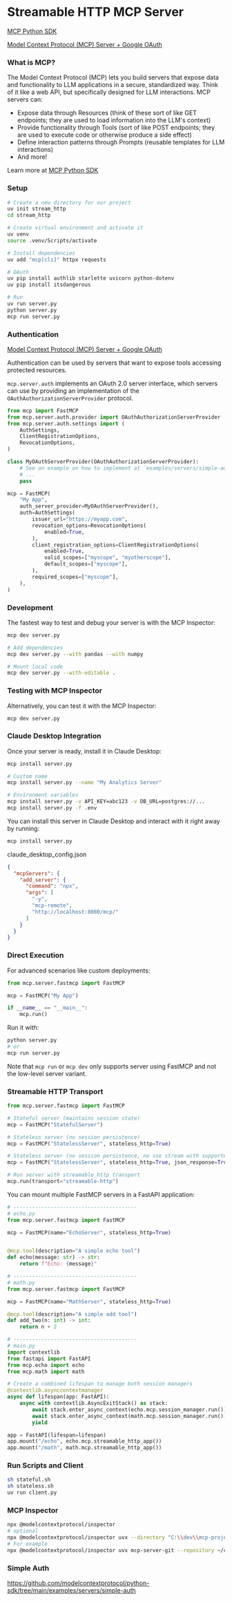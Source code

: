 # Streamable HTTP MCP Server

[MCP Python SDK](https://github.com/modelcontextprotocol/python-sdk?tab=readme-ov-file#adding-mcp-to-your-python-project)

[Model Context Protocol (MCP) Server + Google OAuth](https://github.com/cloudflare/ai/tree/main/demos/remote-mcp-google-oauth)

### What is MCP?

The Model Context Protocol (MCP) lets you build servers that expose data and functionality to LLM applications in a secure, standardized way. Think of it like a web API, but specifically designed for LLM interactions. MCP servers can:

* Expose data through Resources (think of these sort of like GET endpoints; they are used to load information into the LLM's context)
* Provide functionality through Tools (sort of like POST endpoints; they are used to execute code or otherwise produce a side effect)
* Define interaction patterns through Prompts (reusable templates for LLM interactions)
* And more!

Learn more at [MCP Python SDK](https://github.com/modelcontextprotocol/python-sdk?tab=readme-ov-file#adding-mcp-to-your-python-project)

### Setup
```sh
# Create a new directory for our project
uv init stream_http
cd stream_http

# Create virtual environment and activate it
uv venv
source .venv/Scripts/activate

# Install dependencies
uv add "mcp[cli]" httpx requests

# OAuth
uv pip install authlib starlette uvicorn python-dotenv
uv pip install itsdangerous

# Run
uv run server.py
python server.py
mcp run server.py
```

### Authentication

[Model Context Protocol (MCP) Server + Google OAuth](https://github.com/cloudflare/ai/tree/main/demos/remote-mcp-google-oauth)

Authentication can be used by servers that want to expose tools accessing protected resources.

`mcp.server.auth` implements an OAuth 2.0 server interface, which servers can use by providing an implementation of the `OAuthAuthorizationServerProvider` protocol.

```python
from mcp import FastMCP
from mcp.server.auth.provider import OAuthAuthorizationServerProvider
from mcp.server.auth.settings import (
    AuthSettings,
    ClientRegistrationOptions,
    RevocationOptions,
)

class MyOAuthServerProvider(OAuthAuthorizationServerProvider):
    # See an example on how to implement at `examples/servers/simple-auth`
    # ...
    pass

mcp = FastMCP(
    "My App",
    auth_server_provider=MyOAuthServerProvider(),
    auth=AuthSettings(
        issuer_url="https://myapp.com",
        revocation_options=RevocationOptions(
            enabled=True,
        ),
        client_registration_options=ClientRegistrationOptions(
            enabled=True,
            valid_scopes=["myscope", "myotherscope"],
            default_scopes=["myscope"],
        ),
        required_scopes=["myscope"],
    ),
)
```

### Development

The fastest way to test and debug your server is with the MCP Inspector:
```sh
mcp dev server.py

# Add dependencies
mcp dev server.py --with pandas --with numpy

# Mount local code
mcp dev server.py --with-editable .
```

### Testing with MCP Inspector

Alternatively, you can test it with the MCP Inspector:

```sh
mcp dev server.py
```

### Claude Desktop Integration

Once your server is ready, install it in Claude Desktop:
```sh
mcp install server.py

# Custom name
mcp install server.py --name "My Analytics Server"

# Environment variables
mcp install server.py -v API_KEY=abc123 -v DB_URL=postgres://...
mcp install server.py -f .env
```

You can install this server in Claude Desktop and interact with it right away by running:
```sh
mcp install server.py
```

claude_desktop_config.json
```json
{
  "mcpServers": {
    "add_server": {
      "command": "npx",
      "args": [
        "-y",
        "mcp-remote",
        "http://localhost:8080/mcp/"
      ]
    }
  }
}
```

### Direct Execution

For advanced scenarios like custom deployments:
```python
from mcp.server.fastmcp import FastMCP

mcp = FastMCP("My App")

if __name__ == "__main__":
    mcp.run()
```

Run it with:
```sh
python server.py
# or
mcp run server.py
```
Note that `mcp run` or `mcp dev` only supports server using FastMCP and not the low-level server variant.

### Streamable HTTP Transport

```python
from mcp.server.fastmcp import FastMCP

# Stateful server (maintains session state)
mcp = FastMCP("StatefulServer")

# Stateless server (no session persistence)
mcp = FastMCP("StatelessServer", stateless_http=True)

# Stateless server (no session persistence, no sse stream with supported client)
mcp = FastMCP("StatelessServer", stateless_http=True, json_response=True)

# Run server with streamable_http transport
mcp.run(transport="streamable-http")
```

You can mount multiple FastMCP servers in a FastAPI application:

```python
# ----------------------------------------
# echo.py
from mcp.server.fastmcp import FastMCP

mcp = FastMCP(name="EchoServer", stateless_http=True)


@mcp.tool(description="A simple echo tool")
def echo(message: str) -> str:
    return f"Echo: {message}"

# ----------------------------------------
# math.py
from mcp.server.fastmcp import FastMCP

mcp = FastMCP(name="MathServer", stateless_http=True)

@mcp.tool(description="A simple add tool")
def add_two(n: int) -> int:
    return n + 2

# ----------------------------------------
# main.py
import contextlib
from fastapi import FastAPI
from mcp.echo import echo
from mcp.math import math

# Create a combined lifespan to manage both session managers
@contextlib.asynccontextmanager
async def lifespan(app: FastAPI):
    async with contextlib.AsyncExitStack() as stack:
        await stack.enter_async_context(echo.mcp.session_manager.run())
        await stack.enter_async_context(math.mcp.session_manager.run())
        yield

app = FastAPI(lifespan=lifespan)
app.mount("/echo", echo.mcp.streamable_http_app())
app.mount("/math", math.mcp.streamable_http_app())
```

### Run Scripts and Client

```sh
sh stateful.sh
sh stateless.sh
uv run client.py
```

### MCP Inspector

```sh
npx @modelcontextprotocol/inspector
# optional
npx @modelcontextprotocol/inspector uvx --directory "C:\\dev\\mcp-projects\\weather-server" run server.py
# For example
npx @modelcontextprotocol/inspector uvx mcp-server-git --repository ~/code/mcp/servers.git
```

### Simple Auth

https://github.com/modelcontextprotocol/python-sdk/tree/main/examples/servers/simple-auth
